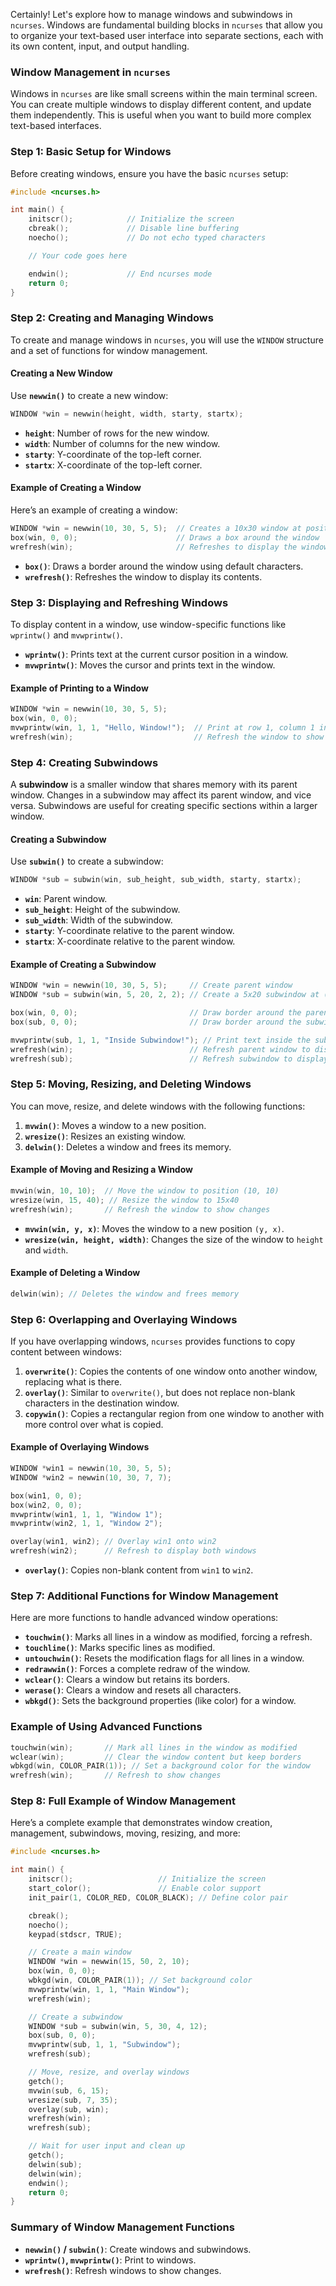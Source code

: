 Certainly! Let's explore how to manage windows and subwindows in `ncurses`. Windows are fundamental building blocks in `ncurses` that allow you to organize your text-based user interface into separate sections, each with its own content, input, and output handling.

### Window Management in `ncurses`

Windows in `ncurses` are like small screens within the main terminal screen. You can create multiple windows to display different content, and update them independently. This is useful when you want to build more complex text-based interfaces.

### Step 1: Basic Setup for Windows

Before creating windows, ensure you have the basic `ncurses` setup:

```c
#include <ncurses.h>

int main() {
    initscr();            // Initialize the screen
    cbreak();             // Disable line buffering
    noecho();             // Do not echo typed characters

    // Your code goes here

    endwin();             // End ncurses mode
    return 0;
}
```

### Step 2: Creating and Managing Windows

To create and manage windows in `ncurses`, you will use the `WINDOW` structure and a set of functions for window management.

#### Creating a New Window

Use **`newwin()`** to create a new window:

```c
WINDOW *win = newwin(height, width, starty, startx);
```

- **`height`**: Number of rows for the new window.
- **`width`**: Number of columns for the new window.
- **`starty`**: Y-coordinate of the top-left corner.
- **`startx`**: X-coordinate of the top-left corner.

#### Example of Creating a Window

Here’s an example of creating a window:

```c
WINDOW *win = newwin(10, 30, 5, 5);  // Creates a 10x30 window at position (5, 5)
box(win, 0, 0);                      // Draws a box around the window
wrefresh(win);                       // Refreshes to display the window
```

- **`box()`**: Draws a border around the window using default characters.
- **`wrefresh()`**: Refreshes the window to display its contents.

### Step 3: Displaying and Refreshing Windows

To display content in a window, use window-specific functions like `wprintw()` and `mvwprintw()`.

- **`wprintw()`**: Prints text at the current cursor position in a window.
- **`mvwprintw()`**: Moves the cursor and prints text in the window.

#### Example of Printing to a Window

```c
WINDOW *win = newwin(10, 30, 5, 5);
box(win, 0, 0);
mvwprintw(win, 1, 1, "Hello, Window!");  // Print at row 1, column 1 in the window
wrefresh(win);                           // Refresh the window to show changes
```

### Step 4: Creating Subwindows

A **subwindow** is a smaller window that shares memory with its parent window. Changes in a subwindow may affect its parent window, and vice versa. Subwindows are useful for creating specific sections within a larger window.

#### Creating a Subwindow

Use **`subwin()`** to create a subwindow:

```c
WINDOW *sub = subwin(win, sub_height, sub_width, starty, startx);
```

- **`win`**: Parent window.
- **`sub_height`**: Height of the subwindow.
- **`sub_width`**: Width of the subwindow.
- **`starty`**: Y-coordinate relative to the parent window.
- **`startx`**: X-coordinate relative to the parent window.

#### Example of Creating a Subwindow

```c
WINDOW *win = newwin(10, 30, 5, 5);     // Create parent window
WINDOW *sub = subwin(win, 5, 20, 2, 2); // Create a 5x20 subwindow at (2, 2)

box(win, 0, 0);                         // Draw border around the parent window
box(sub, 0, 0);                         // Draw border around the subwindow

mvwprintw(sub, 1, 1, "Inside Subwindow!"); // Print text inside the subwindow
wrefresh(win);                          // Refresh parent window to display both
wrefresh(sub);                          // Refresh subwindow to display its content
```

### Step 5: Moving, Resizing, and Deleting Windows

You can move, resize, and delete windows with the following functions:

1. **`mvwin()`**: Moves a window to a new position.
2. **`wresize()`**: Resizes an existing window.
3. **`delwin()`**: Deletes a window and frees its memory.

#### Example of Moving and Resizing a Window

```c
mvwin(win, 10, 10);  // Move the window to position (10, 10)
wresize(win, 15, 40); // Resize the window to 15x40
wrefresh(win);       // Refresh the window to show changes
```

- **`mvwin(win, y, x)`**: Moves the window to a new position `(y, x)`.
- **`wresize(win, height, width)`**: Changes the size of the window to `height` and `width`.

#### Example of Deleting a Window

```c
delwin(win); // Deletes the window and frees memory
```

### Step 6: Overlapping and Overlaying Windows

If you have overlapping windows, `ncurses` provides functions to copy content between windows:

1. **`overwrite()`**: Copies the contents of one window onto another window, replacing what is there.
2. **`overlay()`**: Similar to `overwrite()`, but does not replace non-blank characters in the destination window.
3. **`copywin()`**: Copies a rectangular region from one window to another with more control over what is copied.

#### Example of Overlaying Windows

```c
WINDOW *win1 = newwin(10, 30, 5, 5);
WINDOW *win2 = newwin(10, 30, 7, 7);

box(win1, 0, 0);
box(win2, 0, 0);
mvwprintw(win1, 1, 1, "Window 1");
mvwprintw(win2, 1, 1, "Window 2");

overlay(win1, win2); // Overlay win1 onto win2
wrefresh(win2);      // Refresh to display both windows
```

- **`overlay()`**: Copies non-blank content from `win1` to `win2`.

### Step 7: Additional Functions for Window Management

Here are more functions to handle advanced window operations:

- **`touchwin()`**: Marks all lines in a window as modified, forcing a refresh.
- **`touchline()`**: Marks specific lines as modified.
- **`untouchwin()`**: Resets the modification flags for all lines in a window.
- **`redrawwin()`**: Forces a complete redraw of the window.
- **`wclear()`**: Clears a window but retains its borders.
- **`werase()`**: Clears a window and resets all characters.
- **`wbkgd()`**: Sets the background properties (like color) for a window.

### Example of Using Advanced Functions

```c
touchwin(win);       // Mark all lines in the window as modified
wclear(win);         // Clear the window content but keep borders
wbkgd(win, COLOR_PAIR(1)); // Set a background color for the window
wrefresh(win);       // Refresh to show changes
```

### Step 8: Full Example of Window Management

Here’s a complete example that demonstrates window creation, management, subwindows, moving, resizing, and more:

```c
#include <ncurses.h>

int main() {
    initscr();                   // Initialize the screen
    start_color();               // Enable color support
    init_pair(1, COLOR_RED, COLOR_BLACK); // Define color pair

    cbreak();
    noecho();
    keypad(stdscr, TRUE);

    // Create a main window
    WINDOW *win = newwin(15, 50, 2, 10);
    box(win, 0, 0);
    wbkgd(win, COLOR_PAIR(1)); // Set background color
    mvwprintw(win, 1, 1, "Main Window");
    wrefresh(win);

    // Create a subwindow
    WINDOW *sub = subwin(win, 5, 30, 4, 12);
    box(sub, 0, 0);
    mvwprintw(sub, 1, 1, "Subwindow");
    wrefresh(sub);

    // Move, resize, and overlay windows
    getch();
    mvwin(sub, 6, 15);
    wresize(sub, 7, 35);
    overlay(sub, win);
    wrefresh(win);
    wrefresh(sub);

    // Wait for user input and clean up
    getch();
    delwin(sub);
    delwin(win);
    endwin();
    return 0;
}
```

### Summary of Window Management Functions

- **`newwin()` / `subwin()`**: Create windows and subwindows.
- **`wprintw()`, `mvwprintw()`**: Print to windows.
- **`wrefresh()`**: Refresh windows to show changes.
